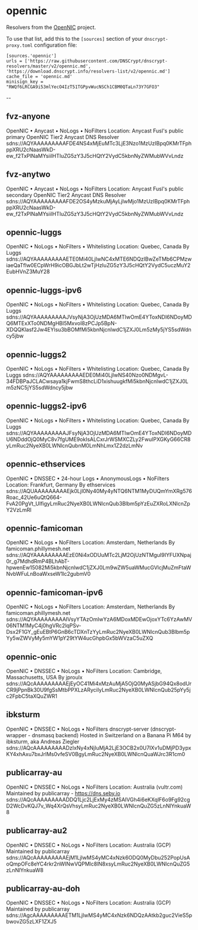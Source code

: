 # opennic

Resolvers from the [OpenNIC](https://www.opennic.org/) project.

To use that list, add this to the `[sources]` section of your
`dnscrypt-proxy.toml` configuration file:

    [sources.'opennic']
    urls = ['https://raw.githubusercontent.com/DNSCrypt/dnscrypt-resolvers/master/v2/opennic.md', 'https://download.dnscrypt.info/resolvers-list/v2/opennic.md']
    cache_file = 'opennic.md'
    minisign_key = "RWQf6LRCGA9i53mlYecO4IzT51TGPpvWucNSCh1CBM0QTaLn73Y7GFO3"

--

## fvz-anyone
OpenNIC • Anycast • NoLogs • NoFilters
Location: Anycast
Fusl's public primary OpenNIC Tier2 Anycast DNS Resolver
sdns://AQYAAAAAAAAAFDE4NS4xMjEuMTc3LjE3Nzo1MzUzIBpq0KMrTFphppXRU2cNaasWkD-ew_f2TxPlNaMYsiilHTIuZG5zY3J5cHQtY2VydC5kbnNyZWMubWVvLndz


## fvz-anytwo
OpenNIC • Anycast • NoLogs • NoFilters
Location: Anycast
Fusl's public secondary OpenNIC Tier2 Anycast DNS Resolver
sdns://AQYAAAAAAAAAFDE2OS4yMzkuMjAyLjIwMjo1MzUzIBpq0KMrTFphppXRU2cNaasWkD-ew_f2TxPlNaMYsiilHTIuZG5zY3J5cHQtY2VydC5kbnNyZWMubWVvLndz


## opennic-luggs
OpenNIC • NoLogs • NoFilters • Whitelisting
Location: Quebec, Canada
By Luggs
sdns://AQYAAAAAAAAAETE0Mi40LjIwNC4xMTE6NDQzIBwZeTMb6CPMzwiaeQaTflw0ECpWrH9icOBGJbLt2wTjHzIuZG5zY3J5cHQtY2VydC5uczMuY2EubHVnZ3MuY28


## opennic-luggs-ipv6
OpenNIC • NoLogs • NoFilters • Whitelisting
Location: Quebec, Canada
By Luggs
sdns://AQYAAAAAAAAAJVsyNjA3OjUzMDA6MTIwOmE4YToxNDI6NDoyMDQ6MTExXTo0NDMgHBl5MxvoI8zPCJp5BpN-XDQQKlasf2Jw4EYlsu3bBOMfMi5kbnNjcnlwdC1jZXJ0Lm5zMy5jYS5sdWdncy5jbw


## opennic-luggs2
OpenNIC • NoLogs • NoFilters • Whitelisting
Location: Quebec, Canada
By Luggs
sdns://AQYAAAAAAAAAEDE0Mi40LjIwNS40Nzo0NDMgvL-34FDBPaJCLACwsaya1kjFwmS8thcLiD1xishuugkfMi5kbnNjcnlwdC1jZXJ0Lm5zNC5jYS5sdWdncy5jbw


## opennic-luggs2-ipv6
OpenNIC • NoLogs • NoFilters • Whitelisting
Location: Quebec, Canada
By Luggs
sdns://AQYAAAAAAAAAJFsyNjA3OjUzMDA6MTIwOmE4YToxNDI6NDoyMDU6NDddOjQ0MyC8v7fgUME9okIsALCxrJrWSMXCZLy2FwuIPXGKyG66CR8yLmRuc2NyeXB0LWNlcnQubnM0LmNhLmx1Z2dzLmNv


## opennic-ethservices
OpenNIC • DNSSEC • 24-hour Logs • AnonymousLogs • NoFilters
Location: Frankfurt, Germany
By ethservices
sdns://AQUAAAAAAAAAEjk0LjI0Ny40My4yNTQ6NTM1MyDUQmYmXRg576Roac_42Ue6uQtQ664-FvA20PgVt_UIfigyLmRuc2NyeXB0LWNlcnQub3Blbm5pYzEuZXRoLXNlcnZpY2VzLmRl


## opennic-famicoman
OpenNIC • NoLogs • NoFilters
Location: Amsterdam, Netherlands
By famicoman.phillymesh.net
sdns://AQYAAAAAAAAAEzE0Ni4xODUuMTc2LjM2OjUzNTMguI9IYFUXNpaj0r_g7MdhdRmP4BLhAbT-hpwenEw15082Mi5kbnNjcnlwdC1jZXJ0Lm9wZW5uaWMucGVlcjMuZmFtaWNvbWFuLnBoaWxseW1lc2gubmV0


## opennic-famicoman-ipv6
OpenNIC • NoLogs • NoFilters
Location: Amsterdam, Netherlands
By famicoman.phillymesh.net
sdns://AQYAAAAAAAAAIVsyYTAzOmIwYzA6MDoxMDEwOjoxYTc6YzAwMV06NTM1MyC4j0hgVRc2lqPSv-Dsx2F1GY_gEuEBtP6GnB6cTDXnTzYyLmRuc2NyeXB0LWNlcnQub3Blbm5pYy5wZWVyMy5mYW1pY29tYW4ucGhpbGx5bWVzaC5uZXQ


## opennic-onic
OpenNIC • DNSSEC • NoLogs • NoFilters
Location: Cambridge, Massachusetts, USA
By jproulx
sdns://AQcAAAAAAAAAEjEyOC41Mi4xMzAuMjA5OjQ0MyASjbG94Qx8odUrCR9jPpnBk30U9fgSsMtbPPXLzARyciIyLmRuc2NyeXB0LWNlcnQub25pYy5jc2FpbC5taXQuZWR1


## ibksturm
OpenNIC • DNSSEC • NoLogs • NoFilters
dnscrypt-server (dnscrypt-wrapper - dnsmasq backend)
Hosted in Switzerland on a Banana Pi M64 by ibksturm, aka Andreas Ziegler
sdns://AQcAAAAAAAAADzIxNy4xNjIuMjA2LjE3OCB2x0U7IXv1uDMjPD3ypxKY4xhAxu7bxJrlMs0vfeSV0BgyLmRuc2NyeXB0LWNlcnQuaWJrc3R1cm0


## publicarray-au
OpenNIC • DNSSEC • NoLogs • NoFilters
Location: Australia (vultr.com)
Maintained by publicarray - https://dns.seby.io
sdns://AQcAAAAAAAAADDQ1Ljc2LjExMy4zMSAIVGh4i6eKXqlF6o9Fg92cgD2WcDvKQJ7v_Wq4XrQsVhsyLmRuc2NyeXB0LWNlcnQuZG5zLnNlYnkuaW8


## publicarray-au2
OpenNIC • DNSSEC • NoLogs • NoFilters
Location: Australia (GCP)
Maintained by publicarray
sdns://AQcAAAAAAAAAEjM1LjIwMS4yMC4xNzk6ODQ0MyDbu252PopUsAoQmpOFc8eYC4rkr2nWINwVQPMlc8lN8xsyLmRuc2NyeXB0LWNlcnQuZG5zLnNlYnkuaW8


## publicarray-au-doh
OpenNIC • DNSSEC • NoLogs • NoFilters
Location: Australia (GCP)
Maintained by publicarray
sdns://AgcAAAAAAAAAETM1LjIwMS4yMC4xNzk6NDQzAAtkb2guc2VieS5pbwovZG5zLXF1ZXJ5
